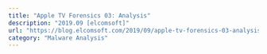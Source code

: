 ```yaml
---
title: "Apple TV Forensics 03: Analysis"
description: "2019.09 [elcomsoft]"
url: "https://blog.elcomsoft.com/2019/09/apple-tv-forensics-03-analysis/"
category: "Malware Analysis"
---
```

